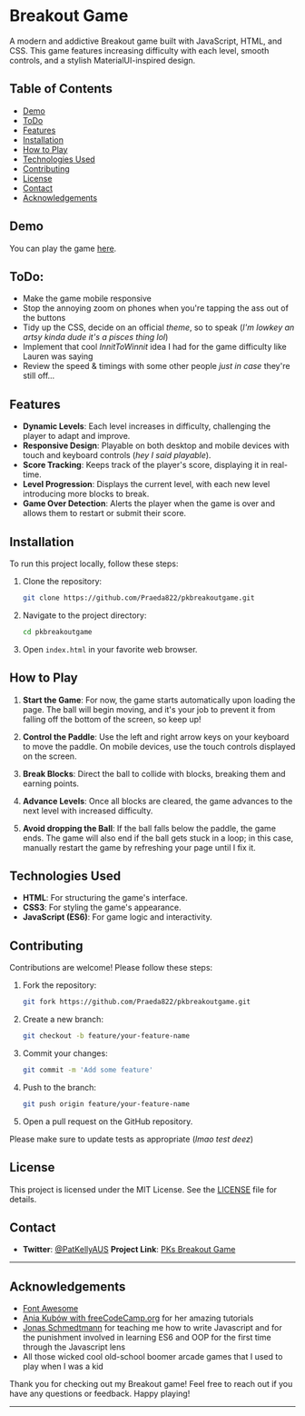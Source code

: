 # Breakout Game

A modern and addictive Breakout game built with JavaScript, HTML, and CSS. This game features increasing difficulty with each level, smooth controls, and a stylish MaterialUI-inspired design.

## Table of Contents

- [Demo](#demo)
- [ToDo](#todo)
- [Features](#features)
- [Installation](#installation)
- [How to Play](#howtoplay)
- [Technologies Used](#technologies-used)
- [Contributing](#contributing)
- [License](#license)
- [Contact](#contact)
- [Acknowledgements](#acknowledgements)

## Demo

You can play the game [here](https://pkbreakout.netlify.app).

## ToDo:

- Make the game mobile responsive
- Stop the annoying zoom on phones when you're tapping the ass out of the buttons
- Tidy up the CSS, decide on an official _theme_, so to speak (_I'm lowkey an artsy kinda dude it's a pisces thing lol_)
- Implement that cool _InnitToWinnit_ idea I had for the game difficulty like Lauren was saying
- Review the speed & timings with some other people _just in case_ they're still off...

## Features

- **Dynamic Levels**: Each level increases in difficulty, challenging the player to adapt and improve.
- **Responsive Design**: Playable on both desktop and mobile devices with touch and keyboard controls (_hey I said playable_).
- **Score Tracking**: Keeps track of the player's score, displaying it in real-time.
- **Level Progression**: Displays the current level, with each new level introducing more blocks to break.
- **Game Over Detection**: Alerts the player when the game is over and allows them to restart or submit their score.

## Installation

To run this project locally, follow these steps:

1. Clone the repository:

   ```bash
   git clone https://github.com/Praeda822/pkbreakoutgame.git
   ```

2. Navigate to the project directory:

   ```bash
   cd pkbreakoutgame
   ```

3. Open `index.html` in your favorite web browser.

## How to Play

1. **Start the Game**: For now, the game starts automatically upon loading the page. The ball will begin moving, and it's your job to prevent it from falling off the bottom of the screen, so keep up!

2. **Control the Paddle**: Use the left and right arrow keys on your keyboard to move the paddle. On mobile devices, use the touch controls displayed on the screen.

3. **Break Blocks**: Direct the ball to collide with blocks, breaking them and earning points.

4. **Advance Levels**: Once all blocks are cleared, the game advances to the next level with increased difficulty.

5. **Avoid dropping the Ball**: If the ball falls below the paddle, the game ends. The game will also end if the ball gets stuck in a loop; in this case, manually restart the game by refreshing your page until I fix it.

## Technologies Used

- **HTML**: For structuring the game's interface.
- **CSS3**: For styling the game's appearance.
- **JavaScript (ES6)**: For game logic and interactivity.

## Contributing

Contributions are welcome! Please follow these steps:

1. Fork the repository:

   ```bash
   git fork https://github.com/Praeda822/pkbreakoutgame.git
   ```

2. Create a new branch:

   ```bash
   git checkout -b feature/your-feature-name
   ```

3. Commit your changes:

   ```bash
   git commit -m 'Add some feature'
   ```

4. Push to the branch:

   ```bash
   git push origin feature/your-feature-name
   ```

5. Open a pull request on the GitHub repository.

Please make sure to update tests as appropriate (_lmao test deez_)

## License

This project is licensed under the MIT License. See the [LICENSE](LICENSE) file for details.

## Contact

- **Twitter**: [@PatKellyAUS](https://x.com/PatKellyAUS)
  **Project Link**: [PKs Breakout Game](https://github.com/Praeda822/pkbreakoutgame)

---

## Acknowledgements

- [Font Awesome](https://fontawesome.com)
- [Ania Kubów with freeCodeCamp.org](https://www.youtube.com/aniakubow) for her amazing tutorials
- [Jonas Schmedtmann](https://codingheroes.io/) for teaching me how to write Javascript and for the punishment involved in learning ES6 and OOP for the first time through the Javascript lens
- All those wicked cool old-school boomer arcade games that I used to play when I was a kid

Thank you for checking out my Breakout game! Feel free to reach out if you have any questions or feedback. Happy playing!

---
